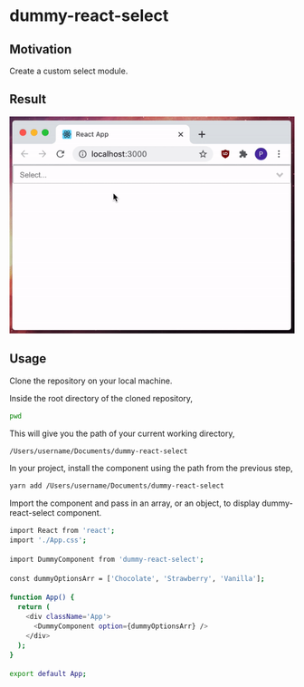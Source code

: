 # dummy-react-select

## Motivation

Create a custom select module.

## Result

![Imgur Image](./dummy-react-select-demo.gif)

## Usage

Clone the repository on your local machine.

Inside the root directory of the cloned repository,

```sh
pwd
```

This will give you the path of your current working directory,

```sh
/Users/username/Documents/dummy-react-select
```

In your project, install the component using the path from the previous step,

```sh
yarn add /Users/username/Documents/dummy-react-select
```

Import the component and pass in an array, or an object, to display dummy-react-select component.

```sh
import React from 'react';
import './App.css';

import DummyComponent from 'dummy-react-select';

const dummyOptionsArr = ['Chocolate', 'Strawberry', 'Vanilla'];

function App() {
  return (
    <div className='App'>
      <DummyComponent option={dummyOptionsArr} />
    </div>
  );
}

export default App;
```
